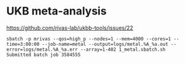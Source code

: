 # UKB meta-analysis

https://github.com/rivas-lab/ukbb-tools/issues/22


```
sbatch -p mrivas --qos=high_p --nodes=1 --mem=4000 --cores=1 --time=3:00:00 --job-name=metal --output=logs/metal.%A_%a.out --error=logs/metal.%A_%a.err --array=1-402 1_metal.sbatch.sh
Submitted batch job 3584555
```